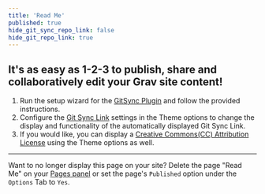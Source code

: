 ```yaml
---
title: 'Read Me'
published: true
hide_git_sync_repo_link: false
hide_git_repo_link: true
---
```


## It's as easy as 1-2-3 to publish, share and collaboratively edit your Grav site content!

1. Run the setup wizard for the [GitSync Plugin](../../admin/plugins/git-sync) and follow the provided instructions.
2. Configure the [Git Sync Link](../../admin/themes/mytheme) settings in the Theme options to change the display and functionality of the automatically displayed Git Sync Link.
3. If you would like, you can display a [Creative Commons(CC) Attribution License](../../admin/themes/mytheme) using the Theme options as well.

<hr>

Want to no longer display this page on your site? Delete the page "Read Me" on your [Pages panel](../../admin/pages) or set the page's `Published` option under the `Options` Tab to `Yes`.
